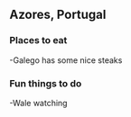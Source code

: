 ## Azores, Portugal

### Places to eat

-Galego has some nice steaks

### Fun things to do

-Wale watching
